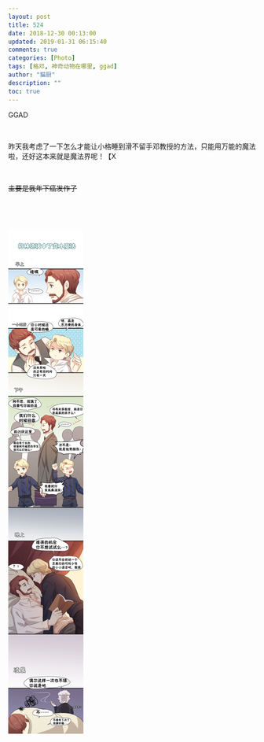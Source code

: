 ```yaml
---
layout: post
title: 524
date: 2018-12-30 00:13:00
updated: 2019-01-31 06:15:40
comments: true
categories: [Photo]
tags: [格邓, 神奇动物在哪里, ggad]
author: "猫厨"
description: ""
toc: true
---
```


<p>GGAD</p> 
<p>&nbsp;<br /></p> 
<p>昨天我考虑了一下怎么才能让小格睡到滑不留手邓教授的方法，只能用万能的魔法啦，还好这本来就是魔法界呢！【X<br /></p> 
<p>&nbsp;<br /></p> 
<p><span style="text-decoration:line-through;"  >主要是我年下癌发作了</span></p> 
<p>&nbsp;<br /></p> 
<p><br /></p>

![](https://raw.githubusercontent.com/alicewish/meowchain247/master/img_cVZNdzJtQk9JV2R1QXd5Q2dGaFFXK1RIRWp5cCtVcXBvVjZOWU9KYXBKL01walVnRWpobW13PT0.jpg)